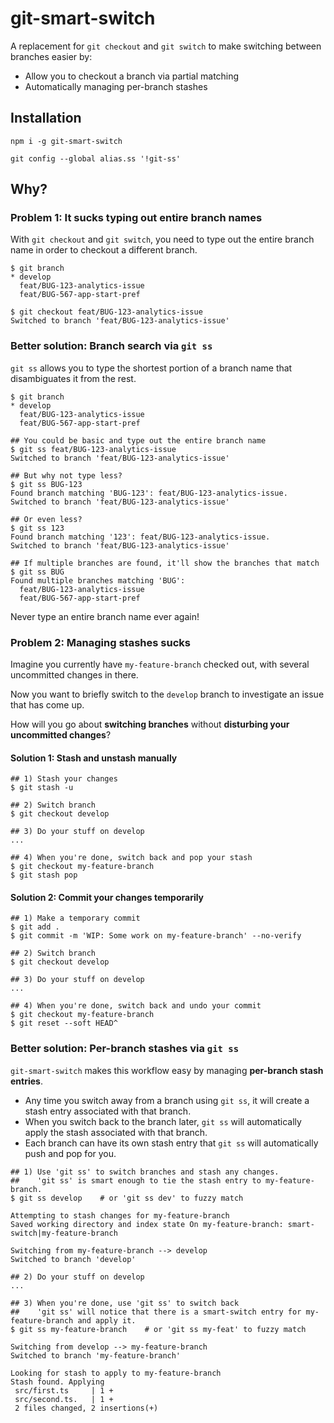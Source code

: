 # git-smart-switch

A replacement for `git checkout` and `git switch` to make switching between branches easier by:

- Allow you to checkout a branch via partial matching
- Automatically managing per-branch stashes

## Installation

```
npm i -g git-smart-switch

git config --global alias.ss '!git-ss'
```

## Why?

### Problem 1: It sucks typing out entire branch names

With `git checkout` and `git switch`, you need to type out the entire branch name in order to checkout a different branch.

```
$ git branch
* develop
  feat/BUG-123-analytics-issue
  feat/BUG-567-app-start-pref
  
$ git checkout feat/BUG-123-analytics-issue
Switched to branch 'feat/BUG-123-analytics-issue'
```

### Better solution: Branch search via `git ss`

`git ss` allows you to type the shortest portion of a branch name that disambiguates it from the rest.

```
$ git branch
* develop
  feat/BUG-123-analytics-issue
  feat/BUG-567-app-start-pref
  
## You could be basic and type out the entire branch name
$ git ss feat/BUG-123-analytics-issue
Switched to branch 'feat/BUG-123-analytics-issue'

## But why not type less?
$ git ss BUG-123
Found branch matching 'BUG-123': feat/BUG-123-analytics-issue.
Switched to branch 'feat/BUG-123-analytics-issue'

## Or even less?
$ git ss 123
Found branch matching '123': feat/BUG-123-analytics-issue.
Switched to branch 'feat/BUG-123-analytics-issue'

## If multiple branches are found, it'll show the branches that match
$ git ss BUG
Found multiple branches matching 'BUG':
  feat/BUG-123-analytics-issue
  feat/BUG-567-app-start-pref

```
Never type an entire branch name ever again!

### Problem 2: Managing stashes sucks

Imagine you currently have `my-feature-branch` checked out, with several uncommitted changes in there.

Now you want to briefly switch to the `develop` branch to investigate an issue that has come up.

How will you go about **switching branches** without **disturbing your uncommitted changes**?

#### Solution 1: Stash and unstash manually
```
## 1) Stash your changes
$ git stash -u

## 2) Switch branch
$ git checkout develop

## 3) Do your stuff on develop
...

## 4) When you're done, switch back and pop your stash
$ git checkout my-feature-branch
$ git stash pop

```

#### Solution 2: Commit your changes temporarily
```
## 1) Make a temporary commit
$ git add .
$ git commit -m 'WIP: Some work on my-feature-branch' --no-verify

## 2) Switch branch
$ git checkout develop

## 3) Do your stuff on develop
...

## 4) When you're done, switch back and undo your commit
$ git checkout my-feature-branch
$ git reset --soft HEAD^
```

### Better solution: Per-branch stashes via `git ss`

`git-smart-switch` makes this workflow easy by managing **per-branch stash entries**.

- Any time you switch away from a branch using `git ss`, it will create a stash entry associated with that branch.
- When you switch back to the branch later, `git ss` will automatically apply the stash associated with that branch.
- Each branch can have its own stash entry that `git ss` will automatically push and pop for you.

```
## 1) Use 'git ss' to switch branches and stash any changes.
##    'git ss' is smart enough to tie the stash entry to my-feature-branch.
$ git ss develop    # or 'git ss dev' to fuzzy match

Attempting to stash changes for my-feature-branch
Saved working directory and index state On my-feature-branch: smart-switch|my-feature-branch

Switching from my-feature-branch --> develop
Switched to branch 'develop'

## 2) Do your stuff on develop
...

## 3) When you're done, use 'git ss' to switch back
##    'git ss' will notice that there is a smart-switch entry for my-feature-branch and apply it.
$ git ss my-feature-branch    # or 'git ss my-feat' to fuzzy match

Switching from develop --> my-feature-branch
Switched to branch 'my-feature-branch'

Looking for stash to apply to my-feature-branch
Stash found. Applying
 src/first.ts     | 1 +
 src/second.ts.   | 1 +
 2 files changed, 2 insertions(+)

```
